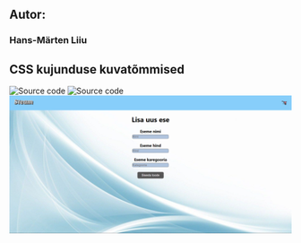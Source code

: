 ## Autor:
### Hans-Märten Liiu



## CSS kujunduse kuvatõmmised
![Source code](screenshots/pilt.jpg)
![Source code](screenshots/pilt1.jpg)
![Source code](screenshots/pilt2.png)